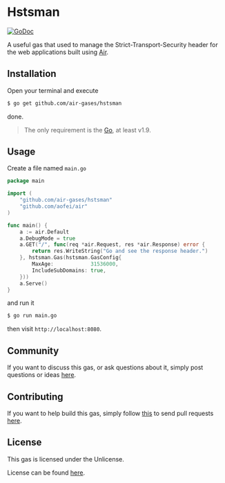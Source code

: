 # Hstsman

[![GoDoc](https://godoc.org/github.com/air-gases/hstsman?status.svg)](https://godoc.org/github.com/air-gases/hstsman)

A useful gas that used to manage the Strict-Transport-Security header for the
web applications built using [Air](https://github.com/aofei/air).

## Installation

Open your terminal and execute

```bash
$ go get github.com/air-gases/hstsman
```

done.

> The only requirement is the [Go](https://golang.org), at least v1.9.

## Usage

Create a file named `main.go`

```go
package main

import (
	"github.com/air-gases/hstsman"
	"github.com/aofei/air"
)

func main() {
	a := air.Default
	a.DebugMode = true
	a.GET("/", func(req *air.Request, res *air.Response) error {
		return res.WriteString("Go and see the response header.")
	}, hstsman.Gas(hstsman.GasConfig{
		MaxAge:            31536000,
		IncludeSubDomains: true,
	}))
	a.Serve()
}
```

and run it

```bash
$ go run main.go
```

then visit `http://localhost:8080`.

## Community

If you want to discuss this gas, or ask questions about it, simply post
questions or ideas [here](https://github.com/air-gases/hstsman/issues).

## Contributing

If you want to help build this gas, simply follow
[this](https://github.com/air-gases/hstsman/wiki/Contributing) to send pull
requests [here](https://github.com/air-gases/hstsman/pulls).

## License

This gas is licensed under the Unlicense.

License can be found [here](LICENSE).
